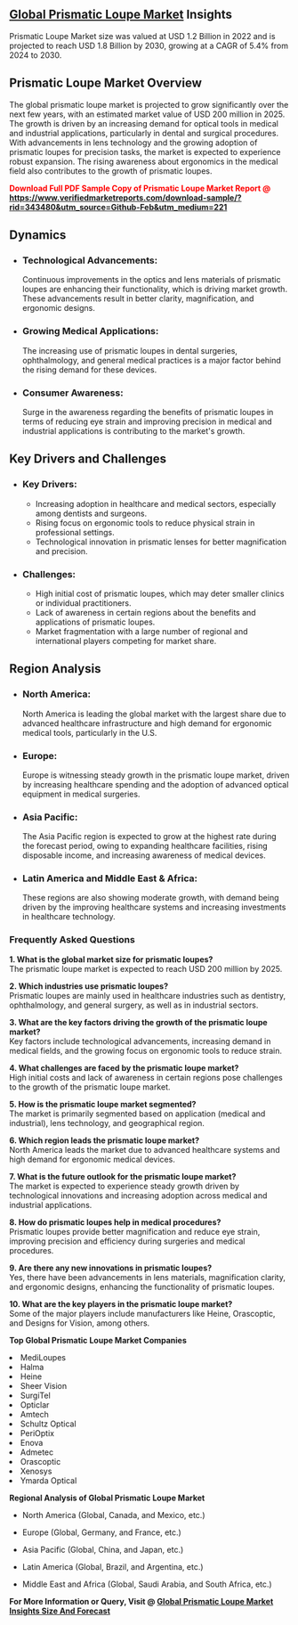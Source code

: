 <h2><a href="https://www.verifiedmarketreports.com/download-sample/?rid=343480&amp;utm_source=Github&amp;utm_medium=221" target="_blank">Global Prismatic Loupe Market</a> Insights</h2><p>Prismatic Loupe Market size was valued at USD 1.2 Billion in 2022 and is projected to reach USD 1.8 Billion by 2030, growing at a CAGR of 5.4% from 2024 to 2030.</p><p> <h2>Prismatic Loupe Market Overview</h2> <p>The global prismatic loupe market is projected to grow significantly over the next few years, with an estimated market value of USD 200 million in 2025. The growth is driven by an increasing demand for optical tools in medical and industrial applications, particularly in dental and surgical procedures. With advancements in lens technology and the growing adoption of prismatic loupes for precision tasks, the market is expected to experience robust expansion. The rising awareness about ergonomics in the medical field also contributes to the growth of prismatic loupes.</p> <p><strong><p><span class=""><span style="color: #ff0000;"><strong>Download Full PDF Sample Copy of Prismatic Loupe Market Report</strong> @ </span><a href="https://www.verifiedmarketreports.com/download-sample/?rid=343480&amp;utm_source=Github-Feb&amp;utm_medium=221" target="_blank">https://www.verifiedmarketreports.com/download-sample/?rid=343480&amp;utm_source=Github-Feb&amp;utm_medium=221</a></span></p></strong></p> <h2>Dynamics</h2> <ul> <li><h3>Technological Advancements:</h3> Continuous improvements in the optics and lens materials of prismatic loupes are enhancing their functionality, which is driving market growth. These advancements result in better clarity, magnification, and ergonomic designs.</li> <li><h3>Growing Medical Applications:</h3> The increasing use of prismatic loupes in dental surgeries, ophthalmology, and general medical practices is a major factor behind the rising demand for these devices.</li> <li><h3>Consumer Awareness:</h3> Surge in the awareness regarding the benefits of prismatic loupes in terms of reducing eye strain and improving precision in medical and industrial applications is contributing to the market's growth.</li> </ul> <h2>Key Drivers and Challenges</h2> <ul> <li><h3>Key Drivers:</h3> <ul> <li>Increasing adoption in healthcare and medical sectors, especially among dentists and surgeons.</li> <li>Rising focus on ergonomic tools to reduce physical strain in professional settings.</li> <li>Technological innovation in prismatic lenses for better magnification and precision.</li> </ul> </li> <li><h3>Challenges:</h3> <ul> <li>High initial cost of prismatic loupes, which may deter smaller clinics or individual practitioners.</li> <li>Lack of awareness in certain regions about the benefits and applications of prismatic loupes.</li> <li>Market fragmentation with a large number of regional and international players competing for market share.</li> </ul> </li> </ul> <h2>Region Analysis</h2> <ul> <li><h3>North America:</h3> North America is leading the global market with the largest share due to advanced healthcare infrastructure and high demand for ergonomic medical tools, particularly in the U.S.</li> <li><h3>Europe:</h3> Europe is witnessing steady growth in the prismatic loupe market, driven by increasing healthcare spending and the adoption of advanced optical equipment in medical surgeries.</li> <li><h3>Asia Pacific:</h3> The Asia Pacific region is expected to grow at the highest rate during the forecast period, owing to expanding healthcare facilities, rising disposable income, and increasing awareness of medical devices.</li> <li><h3>Latin America and Middle East & Africa:</h3> These regions are also showing moderate growth, with demand being driven by the improving healthcare systems and increasing investments in healthcare technology.</li> </ul> <h3>Frequently Asked Questions</h3> <p><strong>1. What is the global market size for prismatic loupes?</strong><br> The prismatic loupe market is expected to reach USD 200 million by 2025.</p> <p><strong>2. Which industries use prismatic loupes?</strong><br> Prismatic loupes are mainly used in healthcare industries such as dentistry, ophthalmology, and general surgery, as well as in industrial sectors.</p> <p><strong>3. What are the key factors driving the growth of the prismatic loupe market?</strong><br> Key factors include technological advancements, increasing demand in medical fields, and the growing focus on ergonomic tools to reduce strain.</p> <p><strong>4. What challenges are faced by the prismatic loupe market?</strong><br> High initial costs and lack of awareness in certain regions pose challenges to the growth of the prismatic loupe market.</p> <p><strong>5. How is the prismatic loupe market segmented?</strong><br> The market is primarily segmented based on application (medical and industrial), lens technology, and geographical region.</p> <p><strong>6. Which region leads the prismatic loupe market?</strong><br> North America leads the market due to advanced healthcare systems and high demand for ergonomic medical devices.</p> <p><strong>7. What is the future outlook for the prismatic loupe market?</strong><br> The market is expected to experience steady growth driven by technological innovations and increasing adoption across medical and industrial applications.</p> <p><strong>8. How do prismatic loupes help in medical procedures?</strong><br> Prismatic loupes provide better magnification and reduce eye strain, improving precision and efficiency during surgeries and medical procedures.</p> <p><strong>9. Are there any new innovations in prismatic loupes?</strong><br> Yes, there have been advancements in lens materials, magnification clarity, and ergonomic designs, enhancing the functionality of prismatic loupes.</p> <p><strong>10. What are the key players in the prismatic loupe market?</strong><br> Some of the major players include manufacturers like Heine, Orascoptic, and Designs for Vision, among others.</p> </p><p><strong>Top Global Prismatic Loupe Market Companies</strong></p><div data-test-id=""><p><li>MediLoupes</li><li> Halma</li><li> Heine</li><li> Sheer Vision</li><li> SurgiTel</li><li> Opticlar</li><li> Amtech</li><li> Schultz Optical</li><li> PeriOptix</li><li> Enova</li><li> Admetec</li><li> Orascoptic</li><li> Xenosys</li><li> Ymarda Optical</li></p><div><strong>Regional Analysis of&nbsp;Global Prismatic Loupe Market</strong></div><ul><li dir="ltr"><p dir="ltr">North America&nbsp;(Global, Canada, and Mexico, etc.)</p></li><li dir="ltr"><p dir="ltr">Europe (Global, Germany, and France, etc.)</p></li><li dir="ltr"><p dir="ltr">Asia Pacific&nbsp;(Global, China, and Japan, etc.)</p></li><li dir="ltr"><p dir="ltr">Latin America&nbsp;(Global, Brazil, and Argentina, etc.)</p></li><li dir="ltr">Middle East and Africa&nbsp;(Global, Saudi Arabia, and South Africa, etc.)</li></ul><p><strong>For More Information or Query, Visit @&nbsp;</strong><strong><a href="https://www.verifiedmarketreports.com/product/prismatic-loupe-market/?utm_source=Github&amp;utm_medium=221" target="_blank">Global Prismatic Loupe Market Insights Size And Forecast</a></strong></p></div>
